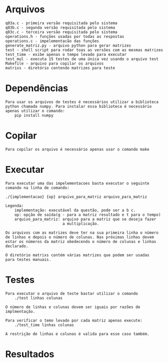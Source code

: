 # Arquivos
	q03a.c - primeira versão requisitada pelo sistema
	q03b.c - segunda versão requisitada pelo sistema
	q03c.c - terceira versão requisitada pelo sistema
	operations.h - funções usadas por todas as respostas 
	operations.c - impelementacão das funções
	generate_matriz.py - arquivo python para gerar matrizes
	test - shell script para rodar toas as versões com as mesmas matrizes
	test_time - exibe apenas o tempo levado para executar
	test_mul - executa 15 testes de uma única vez usando o arquivo test
	Makefile - arquivo para copilar os arquivos
	matrixs - diretório contendo matrizes para teste

# Dependências
	Para usar os arquivos de testes é necessários utilizar a biblioteca
	python chamada numpy. Para instalar essa biblioteca é necessário
	apenas utilizar o comando:
		pip install numpy

# Copilar
	Para copilar os arquivo é necessário apenas usar o comando make

# Executar
	Para executar uma das impelementacoes basta executar o seguinte
	comando na linha de comando:

	./{implementacao} {op} arquivo_para_matriz arquivo_para_matriz

	Legenda:
		implementação: executável da questão, pode ser a b c.
		op: opção de saída(g - para a matriz resultado e t para o tempo)
		arquivo_para_matriz: arquivo para a matriz que se deseja fazer
							 a multiplicação.

	Os arquivos com as matrizes deve ter na sua primeira linha o número
	de linhas e depois o número de colunas. Nas próximas linhas devem
	estar os números da matriz obedecendo o número de colunas e linhas
	declarado.

	O diretório matrixs contém várias matrizes que podem ser usadas
	para testes manuais. 
	

# Testes
	Para executar o arquivo de teste bastar utilizar o comando
		./test linhas colunas

	O número de linhas e colunas devem ser iguais por razões de implmentação.
	
	Para verificar o temo levado por cada matriz apenas execute:
		./test_time linhas colunas

	A restrição de linhas e colunas é valida para esse caso também.

	
# Resultados
